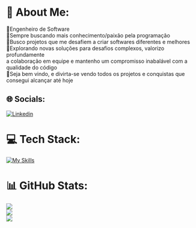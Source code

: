 # 💫 About Me:
🥇Engenheiro de Software<br>🦾Sempre buscando mais conhecimento/paixão pela programação<br>🧠Busco projetos que me desafiem a criar softwares diferentes e melhores<br>🎯Explorando novas soluções para desafios complexos, valorizo profundamente<br>  a colaboração em equipe e mantenho um compromisso inabalável com a qualidade do código<br>💭Seja bem vindo, e divirta-se vendo todos os projetos e conquistas que consegui alcançar até hoje


## 🌐 Socials:
[![Linkedin](https://skillicons.dev/icons?i=linkedin)](https://www.linkedin.com/in/rafaelmmaniezo/) 

# 💻 Tech Stack:
[![My Skills](https://skillicons.dev/icons?i=html,css,js,arduino,py,pycharm)](https://skillicons.dev)

# 📊 GitHub Stats:
![](https://github-readme-stats.vercel.app/api?username=mmaniezo&theme=vision-friendly-dark&hide_border=false&include_all_commits=false&count_private=false)<br/>
![](https://github-readme-streak-stats.herokuapp.com/?user=mmaniezo&theme=vision-friendly-dark&hide_border=false)<br/>
![](https://github-readme-stats.vercel.app/api/top-langs/?username=mmaniezo&theme=vision-friendly-dark&hide_border=false&include_all_commits=false&count_private=false&layout=compact)
